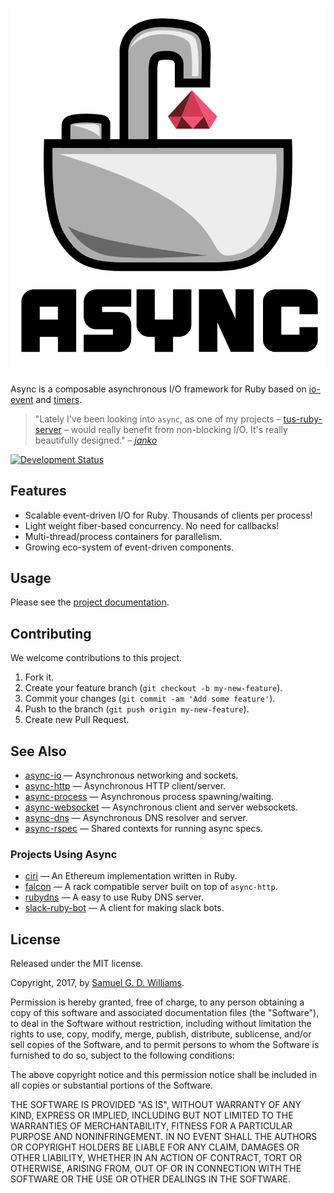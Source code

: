 # ![Async](logo.svg)

Async is a composable asynchronous I/O framework for Ruby based on [io-event](https://github.com/socketry/io-event) and [timers](https://github.com/socketry/timers).

> "Lately I've been looking into `async`, as one of my projects – [tus-ruby-server](https://github.com/janko/tus-ruby-server) – would really benefit from non-blocking I/O. It's really beautifully designed." *– [janko](https://github.com/janko)*

[![Development Status](https://github.com/socketry/async/workflows/Development/badge.svg)](https://github.com/socketry/async/actions?workflow=Development)

## Features

  - Scalable event-driven I/O for Ruby. Thousands of clients per process\!
  - Light weight fiber-based concurrency. No need for callbacks\!
  - Multi-thread/process containers for parallelism.
  - Growing eco-system of event-driven components.

## Usage

Please see the [project documentation](https://socketry.github.io/async).

## Contributing

We welcome contributions to this project.

1.  Fork it.
2.  Create your feature branch (`git checkout -b my-new-feature`).
3.  Commit your changes (`git commit -am 'Add some feature'`).
4.  Push to the branch (`git push origin my-new-feature`).
5.  Create new Pull Request.

## See Also

  - [async-io](https://github.com/socketry/async-io) — Asynchronous networking and sockets.
  - [async-http](https://github.com/socketry/async-http) — Asynchronous HTTP client/server.
  - [async-process](https://github.com/socketry/async-process) — Asynchronous process spawning/waiting.
  - [async-websocket](https://github.com/socketry/async-websocket) — Asynchronous client and server websockets.
  - [async-dns](https://github.com/socketry/async-dns) — Asynchronous DNS resolver and server.
  - [async-rspec](https://github.com/socketry/async-rspec) — Shared contexts for running async specs.

### Projects Using Async

  - [ciri](https://github.com/ciri-ethereum/ciri) — An Ethereum implementation written in Ruby.
  - [falcon](https://github.com/socketry/falcon) — A rack compatible server built on top of `async-http`.
  - [rubydns](https://github.com/ioquatix/rubydns) — A easy to use Ruby DNS server.
  - [slack-ruby-bot](https://github.com/slack-ruby/slack-ruby-bot) — A client for making slack bots.

## License

Released under the MIT license.

Copyright, 2017, by [Samuel G. D. Williams](http://www.codeotaku.com).

Permission is hereby granted, free of charge, to any person obtaining a copy
of this software and associated documentation files (the "Software"), to deal
in the Software without restriction, including without limitation the rights
to use, copy, modify, merge, publish, distribute, sublicense, and/or sell
copies of the Software, and to permit persons to whom the Software is
furnished to do so, subject to the following conditions:

The above copyright notice and this permission notice shall be included in
all copies or substantial portions of the Software.

THE SOFTWARE IS PROVIDED "AS IS", WITHOUT WARRANTY OF ANY KIND, EXPRESS OR
IMPLIED, INCLUDING BUT NOT LIMITED TO THE WARRANTIES OF MERCHANTABILITY,
FITNESS FOR A PARTICULAR PURPOSE AND NONINFRINGEMENT. IN NO EVENT SHALL THE
AUTHORS OR COPYRIGHT HOLDERS BE LIABLE FOR ANY CLAIM, DAMAGES OR OTHER
LIABILITY, WHETHER IN AN ACTION OF CONTRACT, TORT OR OTHERWISE, ARISING FROM,
OUT OF OR IN CONNECTION WITH THE SOFTWARE OR THE USE OR OTHER DEALINGS IN
THE SOFTWARE.
